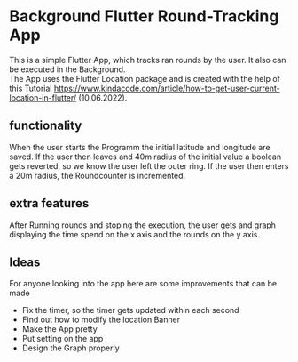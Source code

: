 # Background Flutter Round-Tracking App

This is a simple Flutter App, which tracks ran rounds by the user. It also can be executed in the Background.<br>
The App uses the Flutter Location package and is created with the help of this Tutorial https://www.kindacode.com/article/how-to-get-user-current-location-in-flutter/ (10.06.2022).

## functionality

When the user starts the Programm the initial latitude and longitude are saved. If the user then leaves and 40m radius of the initial value a boolean gets reverted, so we know the user left the outer ring. If the user then enters a 20m radius, the Roundcounter is incremented.

## extra features

After Running rounds and stoping the execution, the user gets and graph displaying the time spend on the x axis and the rounds on the y axis.

## Ideas

For anyone looking into the app here are some improvements that can be made

- Fix the timer, so the timer gets updated within each second
- Find out how to modify the location Banner
- Make the App pretty
- Put setting on the app
- Design the Graph properly
